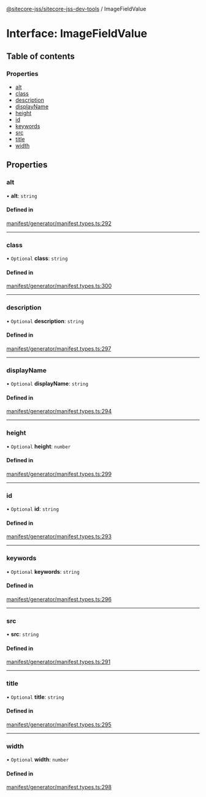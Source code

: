 [@sitecore-jss/sitecore-jss-dev-tools](../README.md) / ImageFieldValue

# Interface: ImageFieldValue

## Table of contents

### Properties

- [alt](ImageFieldValue.md#alt)
- [class](ImageFieldValue.md#class)
- [description](ImageFieldValue.md#description)
- [displayName](ImageFieldValue.md#displayname)
- [height](ImageFieldValue.md#height)
- [id](ImageFieldValue.md#id)
- [keywords](ImageFieldValue.md#keywords)
- [src](ImageFieldValue.md#src)
- [title](ImageFieldValue.md#title)
- [width](ImageFieldValue.md#width)

## Properties

### alt

• **alt**: `string`

#### Defined in

[manifest/generator/manifest.types.ts:292](https://github.com/Sitecore/jss/blob/84407752e/packages/sitecore-jss-dev-tools/src/manifest/generator/manifest.types.ts#L292)

___

### class

• `Optional` **class**: `string`

#### Defined in

[manifest/generator/manifest.types.ts:300](https://github.com/Sitecore/jss/blob/84407752e/packages/sitecore-jss-dev-tools/src/manifest/generator/manifest.types.ts#L300)

___

### description

• `Optional` **description**: `string`

#### Defined in

[manifest/generator/manifest.types.ts:297](https://github.com/Sitecore/jss/blob/84407752e/packages/sitecore-jss-dev-tools/src/manifest/generator/manifest.types.ts#L297)

___

### displayName

• `Optional` **displayName**: `string`

#### Defined in

[manifest/generator/manifest.types.ts:294](https://github.com/Sitecore/jss/blob/84407752e/packages/sitecore-jss-dev-tools/src/manifest/generator/manifest.types.ts#L294)

___

### height

• `Optional` **height**: `number`

#### Defined in

[manifest/generator/manifest.types.ts:299](https://github.com/Sitecore/jss/blob/84407752e/packages/sitecore-jss-dev-tools/src/manifest/generator/manifest.types.ts#L299)

___

### id

• `Optional` **id**: `string`

#### Defined in

[manifest/generator/manifest.types.ts:293](https://github.com/Sitecore/jss/blob/84407752e/packages/sitecore-jss-dev-tools/src/manifest/generator/manifest.types.ts#L293)

___

### keywords

• `Optional` **keywords**: `string`

#### Defined in

[manifest/generator/manifest.types.ts:296](https://github.com/Sitecore/jss/blob/84407752e/packages/sitecore-jss-dev-tools/src/manifest/generator/manifest.types.ts#L296)

___

### src

• **src**: `string`

#### Defined in

[manifest/generator/manifest.types.ts:291](https://github.com/Sitecore/jss/blob/84407752e/packages/sitecore-jss-dev-tools/src/manifest/generator/manifest.types.ts#L291)

___

### title

• `Optional` **title**: `string`

#### Defined in

[manifest/generator/manifest.types.ts:295](https://github.com/Sitecore/jss/blob/84407752e/packages/sitecore-jss-dev-tools/src/manifest/generator/manifest.types.ts#L295)

___

### width

• `Optional` **width**: `number`

#### Defined in

[manifest/generator/manifest.types.ts:298](https://github.com/Sitecore/jss/blob/84407752e/packages/sitecore-jss-dev-tools/src/manifest/generator/manifest.types.ts#L298)
